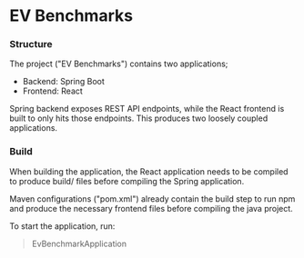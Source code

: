 # EV Benchmarks

### Structure

The project ("EV Benchmarks") contains two applications; 
- Backend: Spring Boot
- Frontend: React

Spring backend exposes REST API endpoints, while the React frontend is built to only hits those endpoints. 
This produces two loosely coupled applications.

### Build

When building the application, the React application needs to be compiled to 
produce build/ files before compiling the Spring application.

Maven configurations ("pom.xml") already contain the build step to run npm
and produce the necessary frontend files before compiling the java project.

To start the application, run: 
> EvBenchmarkApplication